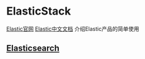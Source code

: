 # ElasticStack

[Elastic官网](https://www.elastic.co/)   [Elastic中文文档](https://www.elastic.co/guide/cn/index.html?baymax=rtp&elektra=home&storm=sub1&iesrc=ctr)    介绍Elastic产品的简单使用


## [Elasticsearch](https://github.com/Letitmiss/ElasticStack/blob/master/blog/Elasticsearch/1.search.md)
